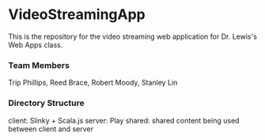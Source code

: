 # VideoStreamingApp
This is the repository for the video streaming web application for Dr. Lewis's Web Apps class.

### Team Members
Trip Phillips, Reed Brace, Robert Moody, Stanley Lin

### Directory Structure
client: Slinky + Scala.js
server: Play
shared: shared content being used between client and server
